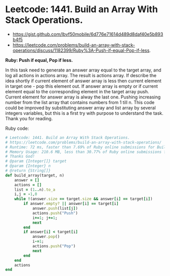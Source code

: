 # Leetcode: 1441. Build an Array With Stack Operations.

- https://gist.github.com/lbvf50mobile/6d776e71614d489d8daf40e5b893b4f5
- https://leetcode.com/problems/build-an-array-with-stack-operations/discuss/1182399/Ruby%3A-Push-if-equal-Pop-if-less.

**Ruby: Push if equal, Pop if less.**

In this task need to generate an answer array equal to the target array, and log all actions in actions array. The result is actions array. If describe the idea shortly if current element of answer array is less then current element in target one - pop this element out. If answer array is empty or if current element equal to the corresponding element in the target array push. Current element for answer array is alway the last one. Pushing increasing number from the list array that contains numbers from 1 till n. This code could be improved by substituting answer array and list array by several integers variables, but this is a first try with purpose to understand the task. Thank you for reading.


Ruby code:
```Ruby
# Leetcode: 1441. Build an Array With Stack Operations.
# https://leetcode.com/problems/build-an-array-with-stack-operations/
# Runtime: 72 ms, faster than 7.69% of Ruby online submissions for Build an Array With Stack Operations.
# Memory Usage: 210.6 MB, less than 30.77% of Ruby online submissions for Build an Array With Stack Operations.
# Thanks God!
# @param {Integer[]} target
# @param {Integer} n
# @return {String[]}
def build_array(target, n)
    answer = []
    actions = []
    list = (1..n).to_a
    i,j = -1,0
    while !(answer.size == target.size && answer[i] == target[i])
        if answer.empty? || answer[i] == target[i]
            answer.push(list[j])
            actions.push("Push")
            i+=1; j+=1;
            next
        end
        if answer[i] < target[i]
            answer.pop()
            i-=1;
            actions.push("Pop")
            next
        end
    end
    actions
end
```

